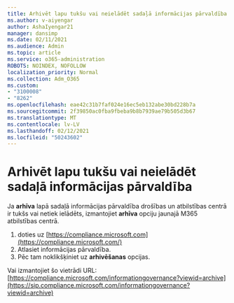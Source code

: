 ```yaml
---
title: Arhivēt lapu tukšu vai neielādēt sadaļā informācijas pārvaldība
ms.author: v-aiyengar
author: AshaIyengar21
manager: dansimp
ms.date: 02/11/2021
ms.audience: Admin
ms.topic: article
ms.service: o365-administration
ROBOTS: NOINDEX, NOFOLLOW
localization_priority: Normal
ms.collection: Adm_O365
ms.custom:
- "3100008"
- "8262"
ms.openlocfilehash: eae42c31b7faf024e16ec5eb132abe30bd228b7a
ms.sourcegitcommit: 2f39850ac0fba9fbeba9b8b7939ae79b505d3b67
ms.translationtype: MT
ms.contentlocale: lv-LV
ms.lasthandoff: 02/12/2021
ms.locfileid: "50243602"
---
```

# <a name="archive-page-blank-or-not-loading-under-information-governance"></a>Arhivēt lapu tukšu vai neielādēt sadaļā informācijas pārvaldība

Ja **arhīva** lapā sadaļā informācijas pārvaldība drošības un atbilstības centrā ir tukšs vai netiek ielādēts, izmantojiet **arhīva** opciju jaunajā M365 atbilstības centrā.

1. doties uz [https://compliance.microsoft.com](https://compliance.microsoft.com/)
1. Atlasiet informācijas pārvaldība.
1. Pēc tam noklikšķiniet uz **arhivēšanas** opcijas.

Vai izmantojiet šo vietrādi URL: [https://compliance.microsoft.com/informationgovernance?viewid=archive](https://sip.compliance.microsoft.com/informationgovernance?viewid=archive)